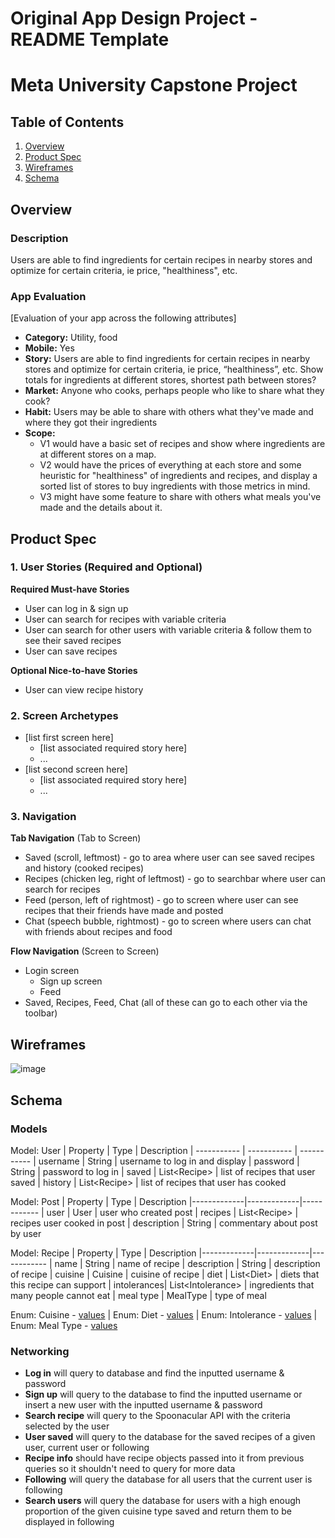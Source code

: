 Original App Design Project - README Template
===

# Meta University Capstone Project

## Table of Contents
1. [Overview](#Overview)
1. [Product Spec](#Product-Spec)
1. [Wireframes](#Wireframes)
2. [Schema](#Schema)

## Overview
### Description
Users are able to find ingredients for certain recipes in nearby stores and optimize for certain criteria, ie price, "healthiness", etc.

### App Evaluation
[Evaluation of your app across the following attributes]
- **Category:** Utility, food
- **Mobile:** Yes
- **Story:** Users are able to find ingredients for certain recipes in nearby stores and optimize for certain criteria, ie price, “healthiness”, etc. Show totals for ingredients at different stores, shortest path between stores? 
- **Market:** Anyone who cooks, perhaps people who like to share what they cook?
- **Habit:** Users may be able to share with others what they've made and where they got their ingredients
- **Scope:** 
    - V1 would have a basic set of recipes and show where ingredients are at different stores on a map. 
    - V2 would have the prices of everything at each store and some heuristic for "healthiness" of ingredients and recipes, and display a sorted list of stores to buy ingredients with those metrics in mind. 
    - V3 might have some feature to share with others what meals you've made and the details about it.
## Product Spec

### 1. User Stories (Required and Optional)

**Required Must-have Stories**

* User can log in & sign up
* User can search for recipes with variable criteria
* User can search for other users with variable criteria & follow them to see their saved recipes
* User can save recipes

**Optional Nice-to-have Stories**

* User can view recipe history
### 2. Screen Archetypes

* [list first screen here]
   * [list associated required story here]
   * ...
* [list second screen here]
   * [list associated required story here]
   * ...

### 3. Navigation

**Tab Navigation** (Tab to Screen)

* Saved (scroll, leftmost) - go to area where user can see saved recipes and history (cooked recipes)
* Recipes (chicken leg, right of leftmost) - go to searchbar where user can search for recipes
* Feed (person, left of rightmost) - go to screen where user can see recipes that their friends have made and posted
* Chat (speech bubble, rightmost) - go to screen where users can chat with friends about recipes and food

**Flow Navigation** (Screen to Screen)

* Login screen
   * Sign up screen
   * Feed
* Saved, Recipes, Feed, Chat (all of these can go to each other via the toolbar)

## Wireframes
![image](https://user-images.githubusercontent.com/36943811/174688577-9698fcc8-1c32-4f0c-82ad-70e427e94ed0.png)

## Schema 

### Models
Model: User
| Property    | Type        | Description
| ----------- | ----------- | -----------
| username    | String      | username to log in and display
| password    | String      | password to log in
| saved       | List\<Recipe> | list of recipes that user saved
| history     | List\<Recipe> | list of recipes that user has cooked

Model: Post
| Property    | Type        | Description
|-------------|-------------|------------
| user        | User        | user who created post
| recipes     | List\<Recipe> | recipes user cooked in post
| description | String      | commentary about post by user

Model: Recipe
| Property    | Type        | Description
|-------------|-------------|------------
| name        | String      | name of recipe
| description | String      | description of recipe
| cuisine     | Cuisine     | cuisine of recipe
| diet        | List\<Diet> | diets that this recipe can support
| intolerances| List\<Intolerance> | ingredients that many people cannot eat
| meal type   | MealType    | type of meal

Enum: Cuisine - [values](https://spoonacular.com/food-api/docs#Cuisines)
 | Enum: Diet - [values](https://spoonacular.com/food-api/docs#Diets)
 | Enum: Intolerance - [values](https://spoonacular.com/food-api/docs#Intolerances)
 | Enum: Meal Type - [values](https://spoonacular.com/food-api/docs#Meal-Types)

### Networking
* **Log in** will query to database and find the inputted username & password
* **Sign up** will query to the database to find the inputted username or insert a new user with the inputted username & password
* **Search recipe** will query to the Spoonacular API with the criteria selected by the user
* **User saved** will query to the database for the saved recipes of a given user, current user or following
* **Recipe info** should have recipe objects passed into it from previous queries so it shouldn't need to query for more data
* **Following** will query the database for all users that the current user is following
* **Search users** will query the database for users with a high enough proportion of the given cuisine type saved and return them to be displayed in following
